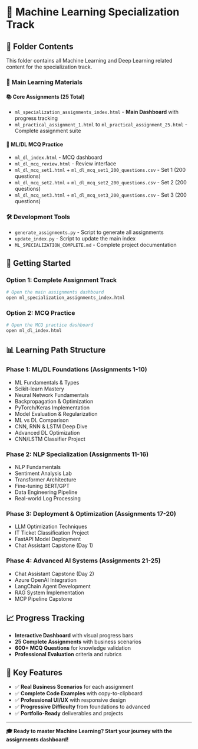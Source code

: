 # 🤖 Machine Learning Specialization Track

## 📁 Folder Contents

This folder contains all Machine Learning and Deep Learning related content for the specialization track.

### 🎯 Main Learning Materials

#### **📚 Core Assignments (25 Total)**
- `ml_specialization_assignments_index.html` - **Main Dashboard** with progress tracking
- `ml_practical_assignment_1.html` to `ml_practical_assignment_25.html` - Complete assignment suite

#### **🧠 ML/DL MCQ Practice**
- `ml_dl_index.html` - MCQ dashboard
- `ml_dl_mcq_review.html` - Review interface
- `ml_dl_mcq_set1.html` + `ml_dl_mcq_set1_200_questions.csv` - Set 1 (200 questions)
- `ml_dl_mcq_set2.html` + `ml_dl_mcq_set2_200_questions.csv` - Set 2 (200 questions)  
- `ml_dl_mcq_set3.html` + `ml_dl_mcq_set3_200_questions.csv` - Set 3 (200 questions)

### 🛠️ Development Tools
- `generate_assignments.py` - Script to generate all assignments
- `update_index.py` - Script to update the main index
- `ML_SPECIALIZATION_COMPLETE.md` - Complete project documentation

## 🚀 Getting Started

### **Option 1: Complete Assignment Track**
```bash
# Open the main assignments dashboard
open ml_specialization_assignments_index.html
```

### **Option 2: MCQ Practice**
```bash
# Open the MCQ practice dashboard  
open ml_dl_index.html
```

## 📊 Learning Path Structure

### **Phase 1: ML/DL Foundations (Assignments 1-10)**
- ML Fundamentals & Types
- Scikit-learn Mastery
- Neural Network Fundamentals
- Backpropagation & Optimization
- PyTorch/Keras Implementation
- Model Evaluation & Regularization
- ML vs DL Comparison
- CNN, RNN & LSTM Deep Dive
- Advanced DL Optimization
- CNN/LSTM Classifier Project

### **Phase 2: NLP Specialization (Assignments 11-16)**
- NLP Fundamentals
- Sentiment Analysis Lab
- Transformer Architecture
- Fine-tuning BERT/GPT
- Data Engineering Pipeline
- Real-world Log Processing

### **Phase 3: Deployment & Optimization (Assignments 17-20)**
- LLM Optimization Techniques
- IT Ticket Classification Project
- FastAPI Model Deployment
- Chat Assistant Capstone (Day 1)

### **Phase 4: Advanced AI Systems (Assignments 21-25)**
- Chat Assistant Capstone (Day 2)
- Azure OpenAI Integration
- LangChain Agent Development
- RAG System Implementation
- MCP Pipeline Capstone

## 📈 Progress Tracking

- **Interactive Dashboard** with visual progress bars
- **25 Complete Assignments** with business scenarios
- **600+ MCQ Questions** for knowledge validation
- **Professional Evaluation** criteria and rubrics

## 🎯 Key Features

- ✅ **Real Business Scenarios** for each assignment
- ✅ **Complete Code Examples** with copy-to-clipboard
- ✅ **Professional UI/UX** with responsive design
- ✅ **Progressive Difficulty** from foundations to advanced
- ✅ **Portfolio-Ready** deliverables and projects

---

**🎓 Ready to master Machine Learning? Start your journey with the assignments dashboard!**